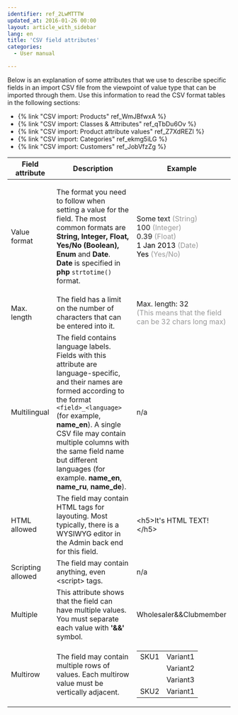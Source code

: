 ```yaml
---
identifier: ref_2LwMTTTW
updated_at: 2016-01-26 00:00
layout: article_with_sidebar
lang: en
title: 'CSV field attributes'
categories:
  - User manual

---
```



Below is an explanation of some attributes that we use to describe specific fields in an import CSV file from the viewpoint of value type that can be imported through them. Use this information to read the CSV format tables in the following sections:

*   {% link "CSV import: Products" ref_WmJBfwxA %}
*   {% link "CSV import: Classes & Attributes" ref_qTbDu6Ov %}
*   {% link "CSV import: Product attribute values" ref_Z7XdREZl %}
*   {% link "CSV import: Categories" ref_ekmg5iLG %}
*   {% link "CSV import: Customers" ref_JobVfzZg %}

<table class="ui celled padded compact small table">
  <thead>
    <tr class="sortableHeader">
      <th class="confluenceTh sortableHeader" data-column="0">
        <div class="tablesorter-header-inner">Field attribute</div>
      </th>
      <th class="confluenceTh sortableHeader" data-column="1">
        <div class="tablesorter-header-inner">Description</div>
      </th>
      <th class="confluenceTh sortableHeader" data-column="2">
        <div class="tablesorter-header-inner">Example</div>
      </th>
    </tr>
  </thead>
  <tbody>
    <tr>
      <td class="confluenceTd">Value format</td>
      <td class="confluenceTd">
        <p>The format you need to follow when setting a value for the field. The most common formats are <strong>String, Integer, Float, Yes/No (Boolean), Enum </strong>and <strong>Date</strong>.
          <br><strong>Date</strong> is specified in <strong>php</strong> <code>strtotime()</code> format.</p>
      </td>
      <td class="confluenceTd">
        <p>Some text <span style="color: rgb(153,153,153);">(String)</span>
          <br>100 <span style="color: rgb(153,153,153);">(Integer)</span>
          <br>0.39 <span style="color: rgb(153,153,153);">(Float)<br><span style="color: rgb(0,0,0);">1 Jan 2013</span> (Date)
          <br>
          </span><span style="color: rgb(153,153,153);"><span style="color: rgb(0,0,0);">Yes</span> (Yes/No)&nbsp;</span>
        </p>
      </td>
    </tr>
    <tr>
      <td class="confluenceTd">Max. length</td>
      <td class="confluenceTd">The field has a limit on the number of characters that can be entered into it.</td>
      <td class="confluenceTd">Max. length: 32
        <br><span style="color: rgb(153,153,153);">(This means that the field can be 32 chars long max)</span>
      </td>
    </tr>
    <tr>
      <td class="confluenceTd">Multilingual</td>
      <td class="confluenceTd">The field contains language labels. Fields with this attribute are language-specific, and their names are formed according to the format <code>&lt;field&gt;_&lt;language&gt;</code> (for example, <strong>name_en</strong>). A single CSV file may contain multiple columns with the same field name but different languages (for example. <strong>name_en</strong>, <strong>name_ru</strong>, <strong>name_de</strong>).</td>
      <td class="confluenceTd">n/a</td>
    </tr>
    <tr>
      <td colspan="1" class="confluenceTd">HTML allowed</td>
      <td colspan="1" class="confluenceTd">The field may contain HTML tags for layouting. Most typically, there is a WYSIWYG editor in the Admin back end for this field.</td>
      <td colspan="1" class="confluenceTd">&lt;h5&gt;It's HTML TEXT!&lt;/h5&gt;</td>
    </tr>
    <tr>
      <td colspan="1" class="confluenceTd">Scripting allowed&nbsp;</td>
      <td colspan="1" class="confluenceTd">The field may contain anything, even &lt;script&gt; tags.</td>
      <td colspan="1" class="confluenceTd">n/a</td>
    </tr>
    <tr>
      <td colspan="1" class="confluenceTd">Multiple</td>
      <td colspan="1" class="confluenceTd">This attribute shows that the field can have multiple values. You must separate each value with<strong> '&amp;&amp;' </strong>symbol.</td>
      <td colspan="1" class="confluenceTd">Wholesaler&amp;&amp;Clubmember</td>
    </tr>
    <tr>
      <td colspan="1" class="confluenceTd">Multirow</td>
      <td colspan="1" class="confluenceTd">The field may contain multiple rows of values. Each multirow value must be vertically adjacent.</td>
      <td colspan="1" class="confluenceTd">
        <div class="table-wrap">
          <table class="confluenceTable">
            <tbody>
              <tr>
                <td class="confluenceTd">SKU1</td>
                <td class="confluenceTd">Variant1</td>
              </tr>
              <tr>
                <td class="confluenceTd">&nbsp;</td>
                <td class="confluenceTd">Variant2</td>
              </tr>
              <tr>
                <td class="confluenceTd">&nbsp;</td>
                <td class="confluenceTd">Variant3</td>
              </tr>
              <tr>
                <td colspan="1" class="confluenceTd">SKU2</td>
                <td colspan="1" class="confluenceTd">Variant1</td>
              </tr>
            </tbody>
          </table>
        </div>
      </td>
    </tr>
  </tbody>
</table>
